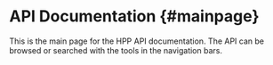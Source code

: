 # API Documentation {#mainpage}

This is the main page for the HPP API documentation. The API can be browsed or searched with the tools in the navigation bars.
